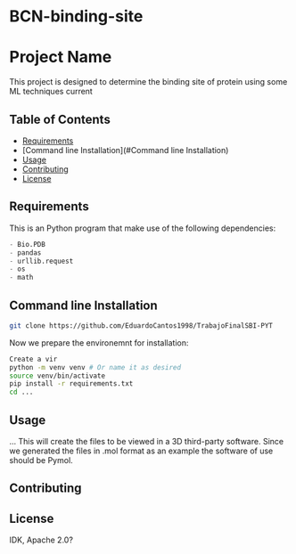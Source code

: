 # BCN-binding-site

# Project Name

This project is designed to determine the binding site of protein using some ML techniques current

## Table of Contents
- [Requirements](#Requirements)
- [Command line Installation](#Command line Installation)
- [Usage](#usage)
- [Contributing](#contributing)
- [License](#license)

## Requirements
This is an Python program that make use of the following dependencies:

```python
- Bio.PDB
- pandas
- urllib.request
- os
- math
```

## Command line Installation


```bash
git clone https://github.com/EduardoCantos1998/TrabajoFinalSBI-PYT
```

Now we prepare the environemnt for installation:

```bash
Create a vir
python -m venv venv # Or name it as desired 
source venv/bin/activate
pip install -r requirements.txt
cd ...
```
## Usage

...
This will create the files to be viewed in a 3D third-party software. 
Since we generated the files in .mol format as an example the software of use should be Pymol.

## Contributing
## License

IDK, Apache 2.0?
